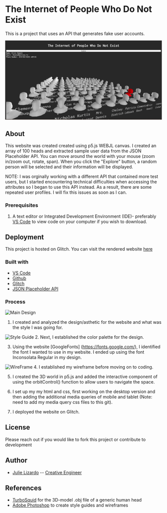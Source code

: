 # The Internet of People Who Do Not Exist
<!-- A one sentence description of the project or assignment -->
This is a project that uses an API that generates fake user accounts.

![Website](assets/overall.png)

<!-- It is good practice to add an about or summary -->
## About
This website was created created using p5.js WEBJL canvas. I created an array of 100 heads and extracted sample user data from the JSON Placeholder API. You can move around the world with your mouse (zoom in/zoom out, rotate, span). When you click the "Explore" button, a random person will be selected and their information will be displayed.

NOTE: I was orginally working with a different API that contained more test users, but I started encountering technical difficulties when accessing the attributes so I began to use this API instead. As a result, there are some repeated user profiles. I will fix this issues as soon as I can.

<!-- Any knowledge or tools you will need before hand -->
### Prerequisites

1. A text editor or Integrated Development Environment (IDE)- preferably [VS Code](https://code.visualstudio.com/) to view code on your computer if you wish to download.

<!-- any installation needs should be defined -->
<!-- Write instructions on how to start working on your project -->
<!-- Notes about the deployment -->
## Deployment

This project is hosted on Glitch. You can visit the rendered website [here](https://jlizardo019-peoplewhodontexist.glitch.me/)

### Built with

* [VS Code](https://code.visualstudio.com/)
* [Github](https://github.com)
* [Glitch](https://glitch.com)
* [JSON Placeholder API](http://jsonplaceholder.typicode.com/)

### Process

![Main Design](assets/grid.png)
1. I created and analyzed the design/asthetic for the website and what was the style I was going for.

![Style Guide](assets/colors.png)
2. Next, I established the color palette for the design.

3. Using the website [GoogleFonts] (https://fonts.google.com/), I identified the font I wanted to use in my website. I ended up using the font Inconsolata Regular in my design.

![WireFrame](assets/wireframe.png)
4. I established my wireframe before moving on to coding.

5. I created the 3D world in p5.js and added the interactive component of using the orbitControl() function to allow users to navigate the space.

6. I set up my my html and css, first working on the desktop version and then adding the additional media queries of mobile and tablet (Note: need to add my media query css files to this git).

7. I deployed the website on Glitch.

<!--For more details about the creative process of this website development, visit my [blog] (https://julielizardo.com/)-->

## License
Please reach out if you would like to fork this project or contribute to development

## Author

* [Julie Lizardo](https://www.linkedin.com/in/julie-lizardo/)  -- [Creative Engineer](https://julielizardo.com/)

<!-- thank and reference all the things that made your project happen -->
## References

* [TurboSquid](https://www.turbosquid.com/) for the 3D-model .obj file of a generic human head
* [Adobe Photoshop](https://www.adobe.com/products/photoshopfamily.html) to create style guides and wireframes